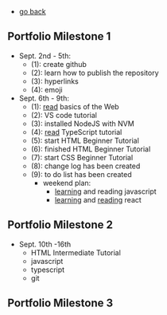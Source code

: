 - [go back](https://boyuan1228.github.io/)
## Portfolio Milestone 1
  - Sept. 2nd - 5th:
    - (1): create github
    - (2): learn how to publish the repository
    - (3): hyperlinks
    - (4): emoji
  - Sept. 6th - 9th:
    - (1): [read](https://sun.iwu.edu/~mliffito/cs_codex/posts/web-development-basics/) basics of the Web
    - (2): VS code tutorial
    - (3): installed NodeJS with NVM
    - (4): [read](https://www.typescriptlang.org/docs/handbook/typescript-in-5-minutes.html) TypeScript tutorial
    - (5): start HTML Beginner Tutorial
    - (6): finished HTML Beginner Tutorial
    - (7): start CSS Beginner Tutorial
    - (8): change log has been created
    - (9): to do list has been created
      - weekend plan:
        - [learning](https://htmldog.com/guides/javascript/) and reading javascript
        - [learning](https://reactjs.org/tutorial/tutorial.html) and [reading](https://www.oreilly.com/library/view/learn-react-with/9781789610253/) react
  
  
## Portfolio Milestone 2
 - Sept. 10th -16th
   - HTML Intermediate Tutorial
   - javascript
   - typescript
   - git

## Portfolio Milestone 3
